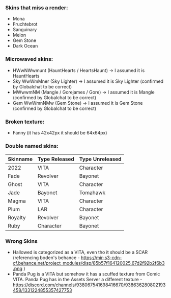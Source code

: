### Skins that miss a render:
- Mona
- Fruchtebrot
- Sanguinary
- Melon
- Gem Stone
- Dark Ocean

### Microwaved skins:
- HWwNWwmunt (HauntHearts / HeartsHaunt) -> I assumed it is HauntHearts
- Sky WwWmMner (Sky Lighter) -> I assumed it is Sky Lighter (confirmed by Globalchat to be correct)
- MWwwmNM  (Mangle / Gorejames / Gore) -> I assumed it is Mangle (confirmed by Globalchat to be correct)
- Gem WwWmnNMw (Gem Stone) -> I assumed it is Gem Stone (confirmed by Globalchat to be correct)

### Broken texture:
- Fanny (it has 42x42px it should be 64x64px)

### Double named skins:
| Skinname | Type Released | Type Unreleased |
|----------|---------------|-----------------|
| 2022     | VITA          | Character       |
| Fade     | Revolver      | Bayonet         |
| Ghost    | VITA          | Character       |
| Jade     | Bayonet       | Tomahawk        |
| Magma    | VITA          | Character       |
| Plum     | LAR           | Character       |
| Royalty  | Revolver      | Bayonet         |
| Ruby     | Character     | Bayonet         |

### Wrong Skins
- Hallowed is categorized as a VITA, even tho it should be a SCAR (referencing boden's behance - https://mir-s3-cdn-cf.behance.net/project_modules/disp/85b57f164120025.67d2f92b2f6b3.png )
- Panda Pug is a VITA but somehow it has a scuffed texture from Comic VITA. Panda Pug has in the Assets Server a different texture - https://discord.com/channels/938067541698416670/938636280802193458/1331224855357427753
